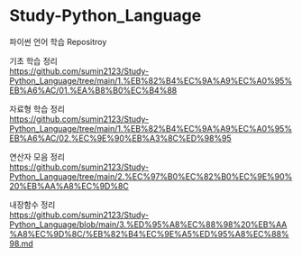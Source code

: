 # Study-Python_Language
파이썬 언어 학습 Repositroy

기초 학습 정리 \
https://github.com/sumin2123/Study-Python_Language/tree/main/1.%EB%82%B4%EC%9A%A9%EC%A0%95%EB%A6%AC/01.%EA%B8%B0%EC%B4%88

자료형 학습 정리 \
https://github.com/sumin2123/Study-Python_Language/tree/main/1.%EB%82%B4%EC%9A%A9%EC%A0%95%EB%A6%AC/02.%EC%9E%90%EB%A3%8C%ED%98%95

연산자 모음 정리 \
https://github.com/sumin2123/Study-Python_Language/tree/main/2.%EC%97%B0%EC%82%B0%EC%9E%90%20%EB%AA%A8%EC%9D%8C

내장함수 정리 \
https://github.com/sumin2123/Study-Python_Language/blob/main/3.%ED%95%A8%EC%88%98%20%EB%AA%A8%EC%9D%8C/%EB%82%B4%EC%9E%A5%ED%95%A8%EC%88%98.md
